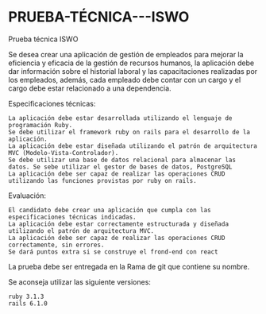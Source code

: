 # PRUEBA-TÉCNICA---ISWO

Prueba técnica ISWO

Se desea crear una aplicación de gestión de empleados para mejorar la eficiencia y eficacia de la gestión de recursos humanos,
la aplicación debe dar información sobre el historial laboral y las capacitaciones realizadas por los empleados, además, cada empleado debe contar 
con un cargo y el cargo debe estar relacionado a una dependencia.

Especificaciones técnicas:

    La aplicación debe estar desarrollada utilizando el lenguaje de programación Ruby.
    Se debe utilizar el framework ruby on rails para el desarrollo de la aplicación.
    La aplicación debe estar diseñada utilizando el patrón de arquitectura MVC (Modelo-Vista-Controlador).
    Se debe utilizar una base de datos relacional para almacenar las datos. Se sebe utilizar el gestor de bases de datos, PostgreSQL
    La aplicación debe ser capaz de realizar las operaciones CRUD utilizando las funciones provistas por ruby on rails.

Evaluación:

    El candidato debe crear una aplicación que cumpla con las especificaciones técnicas indicadas.
    La aplicación debe estar correctamente estructurada y diseñada utilizando el patrón de arquitectura MVC.
    La aplicación debe ser capaz de realizar las operaciones CRUD correctamente, sin errores.
    Se dará puntos extra si se construye el frond-end con react

La prueba debe ser entregada en la Rama de git que contiene su nombre.

Se aconseja utilizar las siguiente versiones:

    ruby 3.1.3
    rails 6.1.0

